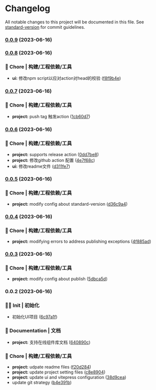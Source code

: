 # Changelog

All notable changes to this project will be documented in this file. See [standard-version](https://github.com/conventional-changelog/standard-version) for commit guidelines.

### [0.0.9](https://github.com/xmetaki/SpicyRabbit/compare/v0.0.8...v0.0.9) (2023-06-16)

### [0.0.8](https://github.com/xmetaki/SpicyRabbit/compare/v0.0.7...v0.0.8) (2023-06-16)


### 🚀 Chore | 构建/工程依赖/工具

* **ui:** 修改npm script以应对action对head的校验 ([f8f9b4e](https://github.com/xmetaki/SpicyRabbit/commit/f8f9b4e52408d2225ac57fe9e7da7b1b7a245be9))

### [0.0.7](https://github.com/xmetaki/SpicyRabbit/compare/v0.0.6...v0.0.7) (2023-06-16)


### 🚀 Chore | 构建/工程依赖/工具

* **project:** push tag 触发action ([1cb60d7](https://github.com/xmetaki/SpicyRabbit/commit/1cb60d7f61f98076c5dbb0cbb2de44c7f400e5ea))

### [0.0.6](https://github.com/xmetaki/SpicyRabbit/compare/v0.0.5...v0.0.6) (2023-06-16)


### 🚀 Chore | 构建/工程依赖/工具

* **project:** supports  release action ([0dd7be8](https://github.com/xmetaki/SpicyRabbit/commit/0dd7be813e01fdf020c17ed81dd58b034cdd10dc))
* **project:** 修改github action 配置 ([4e7f68c](https://github.com/xmetaki/SpicyRabbit/commit/4e7f68cd95f1cc7091e997fe802cf30bb64d853f))
* **ui:** 修改readme文件 ([d311fe7](https://github.com/xmetaki/SpicyRabbit/commit/d311fe7603b8ff0994b8a35c90553b7dceb3f9f2))

### [0.0.5](https://github.com/xmetaki/SpicyRabbit/compare/v0.0.4...v0.0.5) (2023-06-16)


### 🚀 Chore | 构建/工程依赖/工具

* **project:** modify config about standard-version ([d36c9a4](https://github.com/xmetaki/SpicyRabbit/commit/d36c9a4d5aa99f95490bde151849b4e63e9a2bc1))

### [0.0.4](https://github.com/xmetaki/SpicyRabbit/compare/v0.0.3...v0.0.4) (2023-06-16)


### 🚀 Chore | 构建/工程依赖/工具

* **project:** modifying errors to address publishing exceptions ([4f885ad](https://github.com/xmetaki/SpicyRabbit/commit/4f885ad74643bf0b5be1e8c4a4653312f0b85dc3))

### [0.0.3](https://github.com/xmetaki/SpicyRabbit/compare/v0.0.2...v0.0.3) (2023-06-16)


### 🚀 Chore | 构建/工程依赖/工具

* **project:** modify config about publish ([5dbca5d](https://github.com/xmetaki/SpicyRabbit/commit/5dbca5d7dc6939b6c46d09f1ace8582a67cfff8e))

### 0.0.2 (2023-06-16)


### 😶‍🌫️ Init | 初始化

* 初始化UI项目 ([6c97a1f](https://github.com/xmetaki/SpicyRabbit/commit/6c97a1fd42859d6cf874b492f2b1cfdcd0c51125))


### 📖 Documentation | 文档

* **project:** 支持在线组件库文档 ([640890c](https://github.com/xmetaki/SpicyRabbit/commit/640890cdabc5fdda8e351a6ac240ae5ca9bbe514))


### 🚀 Chore | 构建/工程依赖/工具

* **project:** udpate readme files ([f20d284](https://github.com/xmetaki/SpicyRabbit/commit/f20d2844239751eae0da7a20bbfa926513d05043))
* **project:** update project setting files ([c8e8904](https://github.com/xmetaki/SpicyRabbit/commit/c8e89041d2c9e0bdbc1ccb577429b408709d349e))
* **project:** update ui and vitepress configuration ([38d9cea](https://github.com/xmetaki/SpicyRabbit/commit/38d9cea773fc706fc2785038a1ce06517c963627))
* update git strategy ([b4e391b](https://github.com/xmetaki/SpicyRabbit/commit/b4e391b1c12604e32c422f9cd568e431aa4da840))
